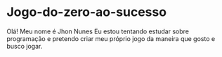 # Jogo-do-zero-ao-sucesso
Olá!
Meu nome é Jhon Nunes
Eu estou tentando estudar sobre programação e pretendo criar meu próprio jogo da maneira que gosto e busco jogar.
